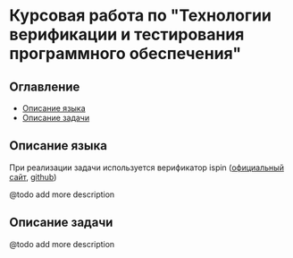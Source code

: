 
# Курсовая работа по "Технологии верификации и тестирования программного обеспечения"

## Оглавление
- [Описание языка](#Описание-языка)
- [Описание задачи](#Описание-задачи)

## Описание языка
При реализации задачи используется верификатор ispin ([официальный сайт](http://spinroot.com/spin/whatispin.html), [github](https://github.com/nimble-code/Spin))

@todo add more description

## Описание задачи

@todo add more description


